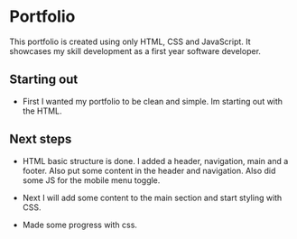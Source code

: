 # Portfolio

This portfolio is created using only HTML, CSS and JavaScript. It showcases my skill development as a first year software developer.

## Starting out

- First I wanted my portfolio to be clean and simple. Im starting out with the HTML.

## Next steps

- HTML basic structure is done. I added a header, navigation, main and a footer. Also put some content in the header and navigation. Also did some JS for the mobile menu toggle.

- Next I will add some content to the main section and start styling with CSS.

- Made some progress with css.
